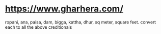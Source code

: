 # https://www.gharhera.com/
ropani, ana, paisa, dam, bigga, kattha, dhur, sq meter, square feet.
convert each to all the above creditionals

